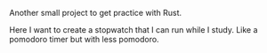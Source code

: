 Another small project to get practice with Rust. 

Here I want to create a stopwatch that I can run while I study. Like a pomodoro timer but with less pomodoro.
